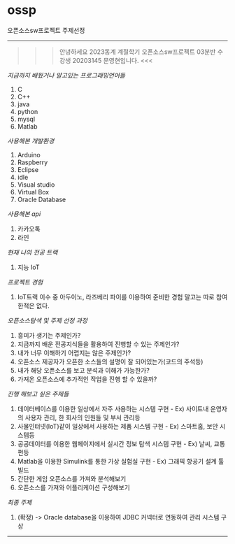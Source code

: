 # ossp
오픈소스sw프로젝트 주제선정

-------------------------------------------------------------------------------------

>>> 안녕하세요 2023동계 계절학기 오픈소스sw프로젝트 03분반 수강생 20203145 문영현입니다. <<<

*지금까지 배웠거나 알고있는 프로그래밍언어들*
1. C
2. C++
3. java
4. python
5. mysql
6. Matlab

*사용해본 개발환경*
1. Arduino 
2. Raspberry
3. Eclipse
4. idle
5. Visual studio
6. Virtual Box
7. Oracle Database

*사용해본 api*
1. 카카오톡
2. 라인

*현재 나의 전공 트랙*
1. 지능 IoT

*프로젝트 경험*
1. IoT트랙 이수 중 아두이노, 라즈베리 파이를 이용하여 준비한 경험 말고는 따로 참여한적은 없다.

*오픈소스탐색 및 주제 선정 과정*
1. 흥미가 생기는 주제인가?
2. 지금까지 배운 전공지식들을 활용하여 진행할 수 있는 주제인가?
3. 내가 너무 이해하기 어렵지는 않은 주제인가?
4. 오픈소스 제공자가 오픈한 소스들의 설명이 잘 되어있는가(코드의 주석등)
5. 내가 해당 오픈소스를 보고 분석과 이해가 가능한가? 
6. 가져온 오픈소스에 추가적인 작업을 진행 할 수 있을까?

*진행 해보고 싶은 주제들*
1. 데이터베이스를 이용한 일상에서 자주 사용하는 시스템 구현 - Ex) 사이트내 운영자의 사용자 관리, 한 회사의 인원들 및 부서 관리등
2. 사물인터넷(IoT)같이 일상에서 사용하는 제품 시스템 구현 - Ex) 스마트홈, 보안 시스템등
3. 공공데이터를 이용한 웹페이지에서 실시간 정보 탐색 시스템 구현 - Ex) 날씨, 교통편등
4. Matlab을 이용한 Simulink를 통한 가상 실험실 구현 - Ex) 그래픽 항공기 설계 툴 빌드
5. 간단한 게임 오픈소스를 가져와 분석해보기
6. 오픈소스를 가져와 어플리케이션 구성해보기

*최종 주제*
1. (확정) -> Oracle database을 이용하여 JDBC 커넥터로 연동하여 관리 시스템 구상

-------------------------------------------------------------------------------------------------------------------------------------
